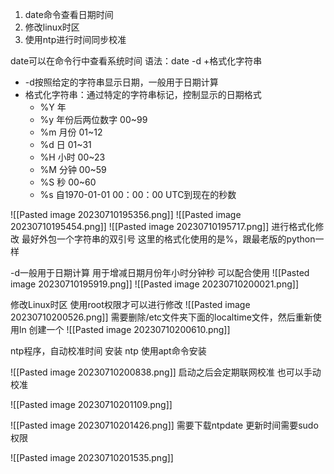 1. date命令查看日期时间
2. 修改linux时区
3. 使用ntp进行时间同步校准

date可以在命令行中查看系统时间
语法：date -d +格式化字符串
- -d按照给定的字符串显示日期，一般用于日期计算
- 格式化字符串：通过特定的字符串标记，控制显示的日期格式
	- %Y 年
	- %y 年份后两位数字 00~99
	- %m 月份 01~12
	- %d 日 01~31
	- %H 小时 00~23
	- %M 分钟 00~59
	- %S 秒 00~60
	- %s 自1970-01-01 00：00：00 UTC到现在的秒数

![[Pasted image 20230710195356.png]]
![[Pasted image 20230710195454.png]]
![[Pasted image 20230710195717.png]]
进行格式化修改 最好外包一个字符串的双引号
这里的格式化使用的是%，跟最老版的python一样

-d一般用于日期计算
用于增减日期月份年小时分钟秒
可以配合使用
![[Pasted image 20230710195919.png]]
![[Pasted image 20230710200021.png]]


修改Linux时区
使用root权限才可以进行修改
![[Pasted image 20230710200526.png]]
需要删除/etc文件夹下面的localtime文件，然后重新使用ln 创建一个
![[Pasted image 20230710200610.png]]


ntp程序，自动校准时间
安装 ntp 使用apt命令安装

![[Pasted image 20230710200838.png]]
启动之后会定期联网校准
也可以手动校准

![[Pasted image 20230710201109.png]]

![[Pasted image 20230710201426.png]]
需要下载ntpdate
更新时间需要sudo权限

![[Pasted image 20230710201535.png]]
